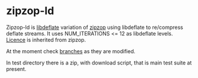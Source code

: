 zipzop-ld
=========

Zipzop-ld is [libdeflate](https://github.com/ebiggers/libdeflate "libdeflate") variation of [zipzop](https://github.com/komiya-atsushi/zipzop) using libdeflate to re/compress deflate streams. It uses NUM_ITERATIONS <= 12 as libdeflate levels.
[Licence](https://github.com/tansy/zipzop-ld/zipzop.README.md) is inherited from zipzop.

At the moment check [branches](https://github.com/tansy/zipzop-ld/branches) as they are modified.

In test directory there is a zip, with download script, that is main test suite at present.

